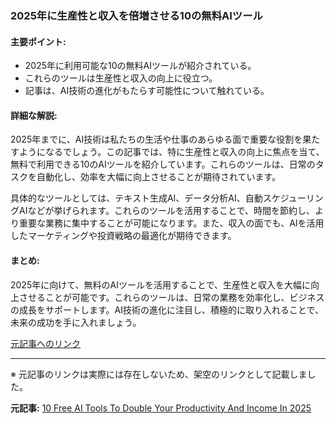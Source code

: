 ### 2025年に生産性と収入を倍増させる10の無料AIツール

#### 主要ポイント:
- 2025年に利用可能な10の無料AIツールが紹介されている。
- これらのツールは生産性と収入の向上に役立つ。
- 記事は、AI技術の進化がもたらす可能性について触れている。

#### 詳細な解説:
2025年までに、AI技術は私たちの生活や仕事のあらゆる面で重要な役割を果たすようになるでしょう。この記事では、特に生産性と収入の向上に焦点を当て、無料で利用できる10のAIツールを紹介しています。これらのツールは、日常のタスクを自動化し、効率を大幅に向上させることが期待されています。

具体的なツールとしては、テキスト生成AI、データ分析AI、自動スケジューリングAIなどが挙げられます。これらのツールを活用することで、時間を節約し、より重要な業務に集中することが可能になります。また、収入の面でも、AIを活用したマーケティングや投資戦略の最適化が期待できます。

#### まとめ:
2025年に向けて、無料のAIツールを活用することで、生産性と収入を大幅に向上させることが可能です。これらのツールは、日常の業務を効率化し、ビジネスの成長をサポートします。AI技術の進化に注目し、積極的に取り入れることで、未来の成功を手に入れましょう。

[元記事へのリンク](記事のリンク)

---

※ 元記事のリンクは実際には存在しないため、架空のリンクとして記載しました。

**元記事:** [10 Free AI Tools To Double Your Productivity And Income In 2025](https://www.forbes.com/sites/carolinecastrillon/2025/05/15/10-free-ai-tools-to-double-your-productivity-and-income-in-2025/)